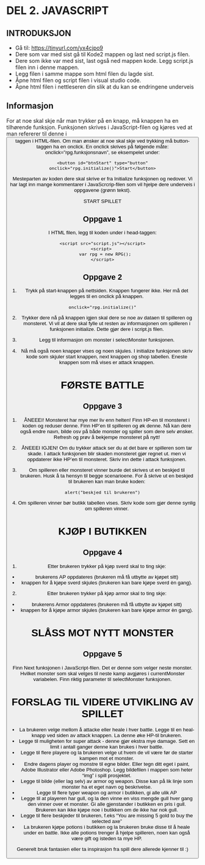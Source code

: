 # DEL 2. JAVASCRIPT

## INTRODUKSJON
- Gå til: https://tinyurl.com/yx4cjpo9 
- Dere som var med sist gå til Kode2 mappen og last ned script.js filen. 
- Dere som ikke var med sist, last også ned mappen kode. Legg script.js filen inn i denne mappen. 
- Legg filen i samme mappe som html filen du lagde sist. 
- Åpne html filen og script filen i visual studio code. 
- Åpne html filen i nettleseren din slik at du kan se endringene underveis

## Informasjon
For at noe skal skje når man trykker på en knapp, må knappen ha en tilhørende funksjon. Funksjonen skrives i JavaScript-filen og kjøres ved at man refererer til denne i <button> taggen i HTML-filen. Om man ønsker at noe skal skje ved trykking må button-taggen ha en onclick. En onclick skrives på følgende måte: onclick=”rpg.funksjonsnavn”, se eksempelet under:
	
~~~~
<button id="btnStart" type="button" onclick="rpg.initialize()">Start</button>
~~~~


Mesteparten av koden dere skal skrive er fra Initialize funksjonen og nedover. Vi har lagt inn mange kommentarer i JavaScrcrip-filen som vil hjelpe dere underveis i oppgavene (grønn tekst). 

START SPILLET
## Oppgave 1
I HTML filen, legg til koden under i head-taggen:
~~~~
<script src="script.js"></script>
<script> 
  var rpg = new RPG();
</script>
~~~~

## Oppgave 2
1. Trykk på start-knappen på nettsiden. Knappen fungerer ikke. Her må det legges til en onclick på knappen. 
~~~~
onclick="rpg.initialize()"
~~~~

2. Trykker dere nå på knappen igjen skal dere se noe av dataen til spilleren og monsteret. Vi vil at dere skal fylle ut resten av informasjonen om spilleren i funksjonen initialize. Dette gjør dere i script.js filen. 

3. Legg til informasjon om monster i selectMonster funksjonen.

4. Nå må også noen knapper vises og noen skjules. I initialize funksjonen skriv kode som skjuler start knappen, next knappen og shop tabellen. Eneste knappen som må vises er attack knappen.

# FØRSTE BATTLE
## Oppgave 3
1. ÅNEEEI! Monsteret har mye mer liv enn helten! Finn HP-en til monsteret i koden og reduser denne. Finn HP’en til spilleren og øk denne. Nå kan dere også endre navn, bilde osv på både monster og spiller som dere selv ønsker. Refresh og prøv å bekjempe monsteret på nytt!

2. ÅNEEEI IGJEN! Om du trykker attack ser du at det bare er spilleren som tar skade. I attack funksjonen blir skaden monsteret gjør regnet ut. men vi oppdaterer ikke HP’en til monsteret. Skriv inn dette i attack funksjonen. 

3. Om spilleren eller monsteret vinner burde det skrives ut en beskjed til brukeren. Husk å ta hensyn til begge scenarioene. For å skrive ut en beskjed til brukeren kan man bruke koden: 
~~~~
alert("beskjed til brukeren")
~~~~

4. Om spilleren vinner bør butikk tabellen vises. Skriv kode som gjør denne synlig om spilleren vinner. 

# KJØP I BUTIKKEN
## Oppgave 4
1. Etter brukeren trykker på kjøp sverd skal to ting skje:
  * brukerens AP oppdateres (brukeren må få utbytte av kjøpet sitt)
  * knappen for å kjøpe sverd skjules (brukeren kan bare kjøpe sverd èn gang). 

2. Etter brukeren trykker på kjøp armor skal to ting skje:
  * brukerens Armor oppdateres (brukeren må få utbytte av kjøpet sitt)
  * knappen for å kjøpe armor skjules (brukeren kan bare kjøpe armor èn gang). 

# SLÅSS MOT NYTT MONSTER
## Oppgave 5
Finn Next funksjonen i JavaScript-filen. Det er denne som velger neste monster. Hvilket monster som skal velges til neste kamp avgjøres i currentMonster variabelen. Finn riktig parameter til selectMonster funksjonen. 

# FORSLAG TIL VIDERE UTVIKLING AV SPILLET
* La brukeren velge mellom å attacke eller heale i hver battle. Legge til en heal-knapp ved siden av attack knappen. La denne øke HP-til brukeren.
* Legge til muligheten for super attack - denne gjør ekstra mye damage. Sett en limit i antall ganger denne kan brukes i hver battle. 
* Legge til flere playere og la brukeren velge ut hvem de vil være før de starter kampen mot et monster.
* Endre dagens player og monstre til egne bilder. Eller tegn ditt eget i paint, Adobe Illustrator eller Adobe Photoshop. Legg bildefilen i mappen som heter “img”  i spill prosjektet. 
* Legge til bilde (eller lag selv) av armor og weapon. Disse kan på lik linje som monster ha et eget navn og beskrivelse.
* Legge til flere typer weapon og armor i butikken, gi alle ulik AP
* Legge til at playeren har gull,  og la den vinne en viss mengde gull hver gang den vinner over et monster. Gi alle gjenstander i butikken en pris i gull. Brukeren kan ikke kjøpe noe i butikken om de ikke har nok gull. 
* Legge til flere beskjeder til brukeren, f.eks “You are missing 5 gold to buy the selected axe”
* La brukeren kjøpe potions i butikken og la brukeren bruke disse til å heale under en battle. Ikke alle potions trenger å hjelpe spilleren, noen kan også være gift og isteden ta mye HP. 

Generelt bruk fantasien eller ta inspirasjon fra spill dere allerede kjenner til :)
